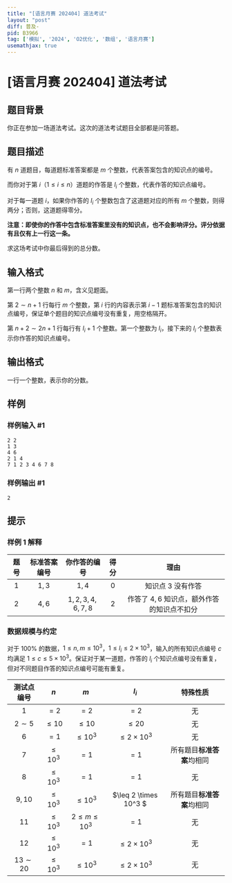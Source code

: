 ```yaml
---
title: "[语言月赛 202404] 道法考试"
layout: "post"
diff: 普及-
pid: B3966
tag: ['模拟', '2024', 'O2优化', '数组', '语言月赛']
usemathjax: true
---
```


# [语言月赛 202404] 道法考试
## 题目背景

你正在参加一场道法考试。这次的道法考试题目全部都是问答题。
## 题目描述

有 $n$ 道题目，每道题标准答案都是 $m$ 个整数，代表答案包含的知识点的编号。

而你对于第 $i$（$1 \leq i \leq n$）道题的作答是 $l_i$ 个整数，代表作答的知识点编号。

对于每一道题 $i$，如果你作答的 $l_i$ 个整数包含了这道题对应的所有 $m$ 个整数，则得两分；否则，这道题得零分。

**注意：即使你的作答中包含标准答案里没有的知识点，也不会影响评分。评分依据有且仅有上一行这一条。**

求这场考试中你最后得到的总分数。
## 输入格式

第一行两个整数 $n$ 和 $m$，含义见题面。

第 $2 \sim n+1$ 行每行 $m$ 个整数，第 $i$ 行的内容表示第 $i-1$ 题标准答案包含的知识点编号，保证单个题目的知识点编号没有重复，用空格隔开。

第 $n+2 \sim 2n+1$ 行每行有 $l_i + 1$ 个整数。第一个整数为 $l_i$，接下来的 $l_i$ 个整数表示你作答的知识点编号。
## 输出格式

一行一个整数，表示你的分数。
## 样例

### 样例输入 #1
```
2 2
1 3
4 6
2 1 4
7 1 2 3 4 6 7 8
```
### 样例输出 #1
```
2
```
## 提示

### 样例 1 解释

| 题号 | 标准答案编号 | 你作答的编号 | 得分 | 理由 |
| :----------: | :----------: | :----------: | :----------: | :---: |
| $1$ | $1, 3$ | $1, 4$ | $0$ | 知识点 $3$ 没有作答 |
| $2$ | $4, 6$ | $1, 2, 3, 4, 6, 7, 8$ | $2$ | 作答了 $4, 6$ 知识点，额外作答的知识点不扣分 |


### 数据规模与约定

对于 $100\%$ 的数据，$1 \le n, m \le 10^3$，$1 \le l_i \le 2 \times 10^3$，输入的所有知识点编号 $c$ 均满足 $1 \leq c \leq 5 \times 10^3$。保证对于某一道题，作答的 $l_i$ 个知识点编号没有重复，但对不同题目作答的知识点编号可能有重复。

| 测试点编号 | $n$ | $m$ | $l_i$ | 特殊性质 |
| :-: | :-: | :-: | :-: | :-: |
| $1$ | $= 2$ | $= 2$ | $= 2$ | 无 |
| $2 \sim 5$ | $\leq 10$ | $\leq 10$ | $\leq 20$ | 无 |
| $6$ | $= 1$ | $\leq 10^3$ | $\leq 2 \times 10^3$ | 无 |
| $7$ | $\leq 10^3$ | $= 1$ | $= 1$ | 所有题目**标准答案**均相同 |
| $8$ | $\leq 10^3$ | $= 1$ | $= 1$ | 无 |
| $9, 10$ | $\leq 10^3$ | $\leq 10^3$ | $\leq 2 \times 10^3 $ | 所有题目**标准答案**均相同 |
| $11$ | $\leq 10^3$ | $2 \leq m \leq 10^3$ | $= 1$ | 无 |
| $12$ | $\leq 10^3$ | $=1$ | $\leq 2 \times 10^3$ | 无 |
| $13 \sim 20$ | $\leq 10^3$ | $\leq 10^3$ | $\leq 2 \times 10^3$ | 无 |
